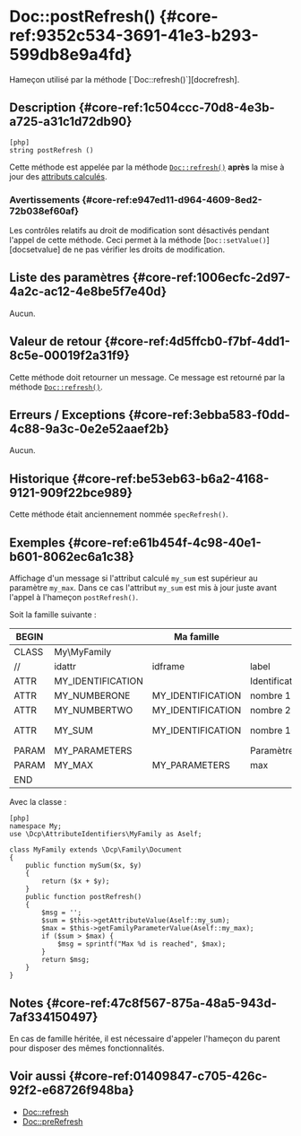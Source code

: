 # Doc::postRefresh() {#core-ref:9352c534-3691-41e3-b293-599db8e9a4fd}
<div class="short-description" markdown="1">
Hameçon utilisé par la méthode [`Doc::refresh()`][docrefresh].
</div>

## Description {#core-ref:1c504ccc-70d8-4e3b-a725-a31c1d72db90}

    [php]
    string postRefresh ()

Cette méthode est appelée par la méthode [`Doc::refresh()`][docrefresh] 
**après** la mise à jour des [attributs calculés][computeattr]. 

### Avertissements {#core-ref:e947ed11-d964-4609-8ed2-72b038ef60af}

Les contrôles relatifs au droit de modification sont désactivés pendant l'appel
de cette méthode. Ceci permet à la méthode [`Doc::setValue()`][docsetvalue] de
ne pas vérifier les droits de modification.

## Liste des paramètres {#core-ref:1006ecfc-2d97-4a2c-ac12-4e8be5f7e40d}

Aucun.

## Valeur de retour {#core-ref:4d5ffcb0-f7bf-4dd1-8c5e-00019f2a31f9}

Cette méthode doit retourner un message. Ce message est retourné par la méthode
[`Doc::refresh()`][docrefresh].

## Erreurs / Exceptions {#core-ref:3ebba583-f0dd-4c88-9a3c-0e2e52aaef2b}

Aucun.

## Historique {#core-ref:be53eb63-b6a2-4168-9121-909f22bce989}

Cette méthode était anciennement nommée `specRefresh()`.

## Exemples {#core-ref:e61b454f-4c98-40e1-b601-8062ec6a1c38}

Affichage d'un message si l'attribut calculé `my_sum` est supérieur au paramètre
`my_max`. Dans ce cas l'attribut `my_sum` est mis à jour juste avant l'appel à
l'hameçon `postRefresh()`.

Soit la famille suivante :

| BEGIN |                   | Ma famille        |                 |     | MYFAMILY |       |     |     |   |                                     |     |
| ----- | ----------------- | ----------------- | --------------- | --- | -------- | ----- | --- | --- | - | ----------------------------------- | --- |
| CLASS | My\MyFamily       |                   |                 |     |          |       |     |     |   |                                     |     |
| //    | idattr            | idframe           | label           | T   | A        | type  | ord | vis | … | phpfunc                             |     |
| ATTR  | MY_IDENTIFICATION |                   | Identification  | N   | N        | frame | 10  | W   |   |                                     |     |
| ATTR  | MY_NUMBERONE      | MY_IDENTIFICATION | nombre 1        | Y   | N        | int   | 20  | W   |   |                                     |     |
| ATTR  | MY_NUMBERTWO      | MY_IDENTIFICATION | nombre 2        | N   | N        | int   | 30  | W   |   |                                     |     |
| ATTR  | MY_SUM            | MY_IDENTIFICATION | nombre 1&plus;2 | N   | N        | int   | 30  | R   |   | ::mySum(MY_NUMBERONE, MY_NUMBERTWO) |     |
| PARAM | MY_PARAMETERS     |                   | Paramètres      | N   | N        | frame | 10  | W   |   |                                     |     |
| PARAM | MY_MAX            | MY_PARAMETERS     | max             | N   | N        | int   | 20  | W   |   |                                     |     |
| END   |                   |                   |                 |     |          |       |     |     |   |                                     |     |

Avec la classe :

    [php]
    namespace My;
    use \Dcp\AttributeIdentifiers\MyFamily as Aself;
    
    class MyFamily extends \Dcp\Family\Document
    {
        public function mySum($x, $y)
        {
            return ($x + $y);
        }
        public function postRefresh()
        {
            $msg = '';
            $sum = $this->getAttributeValue(Aself::my_sum);
            $max = $this->getFamilyParameterValue(Aself::my_max);
            if ($sum > $max) {
                $msg = sprintf("Max %d is reached", $max);
            }
            return $msg;
        }
    }

## Notes {#core-ref:47c8f567-875a-48a5-943d-7af334150497}

En cas de famille héritée, il est nécessaire d'appeler l'hameçon du parent pour
disposer des mêmes fonctionnalités.

## Voir aussi {#core-ref:01409847-c705-426c-92f2-e68726f948ba}

*   [Doc::refresh][docrefresh]
*   [Doc::preRefresh][docprerefresh]

<!-- links -->
[docprerefresh]:    #core-ref:580d6be1-6b6a-439b-abd7-34b26cfaf2e5 "Hameçon Doc::preRefresh()"
[docpostrefresh]:   #core-ref:9352c534-3691-41e3-b293-599db8e9a4fd "Hameçon Doc::postRefresh()"
[docrefresh]:       #core-ref:0bab02de-50e0-46f2-8bdb-81c62dc86c93
[computeattr]:      #core-ref:4565cab9-73c8-4eee-bfa7-218ffbd4b687
